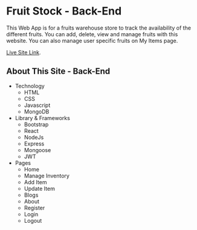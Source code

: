# Fruit Stock - Back-End

This Web App is for a fruits warehouse store to track the availability of the different fruits. You can add, delete, view and manage fruits with this website. You can also manage user specific fruits on My Items page.

[Live Site Link](https://fruits-stock-93d52.web.app/).

## About This Site - Back-End

- Technology
  - HTML
  - CSS
  - Javascript
  - MongoDB
- Library & Frameworks
  - Bootstrap
  - React
  - NodeJs
  - Express
  - Mongoose
  - JWT
- Pages
  - Home
  - Manage Inventory
  - Add Item
  - Update Item
  - Blogs
  - About
  - Register
  - Login
  - Logout
